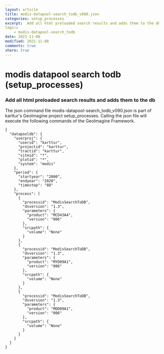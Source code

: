 ```yaml
---
layout: article
title: modis-datapool-search_todb_v090.json
categories: setup_processes
excerpt:  Add all html preloaded search results and adds them to the db
tags:: 
    - modis-datapool-search_todb
date: 2021-11-08
modified: 2021-11-08
comments: true
share: true
---
```


# modis datapool search todb (setup_processes)

###  Add all html preloaded search results and adds them to the db

The json command file <span class='file'>modis-datapool-search_todb_v090.json</span> is part of karttur's GeoImagine project <span class='project'>setup_processes</span>. Calling the json file will execute the following commands of the GeoImagine Framework.

```
{
  "datapooldb": {
    "userproj": {
      "userid": "karttur",
      "projectid": "karttur",
      "tractid": "karttur",
      "siteid": "*",
      "plotid": "*",
      "system": "modis"
    },
    "period": {
      "startyear": "2000",
      "endyear": "2020",
      "timestep": "8D"
    },
    "process": [
      {
        "processid": "ModisSearchToDB",
        "dsversion": "1.3",
        "parameters": {
          "product": "MCD43A4",
          "version": "006"
        },
        "srcpath": {
          "volume": "None"
        }
      },
      {
        "processid": "ModisSearchToDB",
        "dsversion": "1.3",
        "parameters": {
          "product": "MYD09A1",
          "version": "006"
        },
        "srcpath": {
          "volume": "None"
        }
      },
      {
        "processid": "ModisSearchToDB",
        "dsversion": "1.3",
        "parameters": {
          "product": "MOD09A1",
          "version": "006"
        },
        "srcpath": {
          "volume": "None"
        }
      }
    ]
  }
}
```
